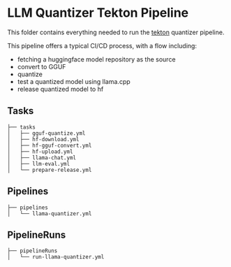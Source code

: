 # LLM Quantizer Tekton Pipeline

This folder contains everything needed to run the [tekton](https://tekton.dev) quantizer pipeline.

This pipeline offers a typical CI/CD process, with a flow including:
 - fetching a huggingface model repository as the source
 - convert to GGUF
 - quantize
 - test a quantized model using llama.cpp
 - release quantized model to hf

## Tasks
```
├── tasks
│   ├── gguf-quantize.yml
│   ├── hf-download.yml
│   ├── hf-gguf-convert.yml
│   ├── hf-upload.yml
│   ├── llama-chat.yml
│   ├── llm-eval.yml
│   └── prepare-release.yml
```

## Pipelines

```
├── pipelines
│   └── llama-quantizer.yml
```

## PipelineRuns

```
├── pipelineRuns
│   └── run-llama-quantizer.yml
```

